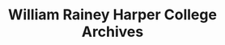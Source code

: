 ---
layout: repo
title: "William Rainey Harper College Archives"
id: 15622
permalink: repos/15622/
---